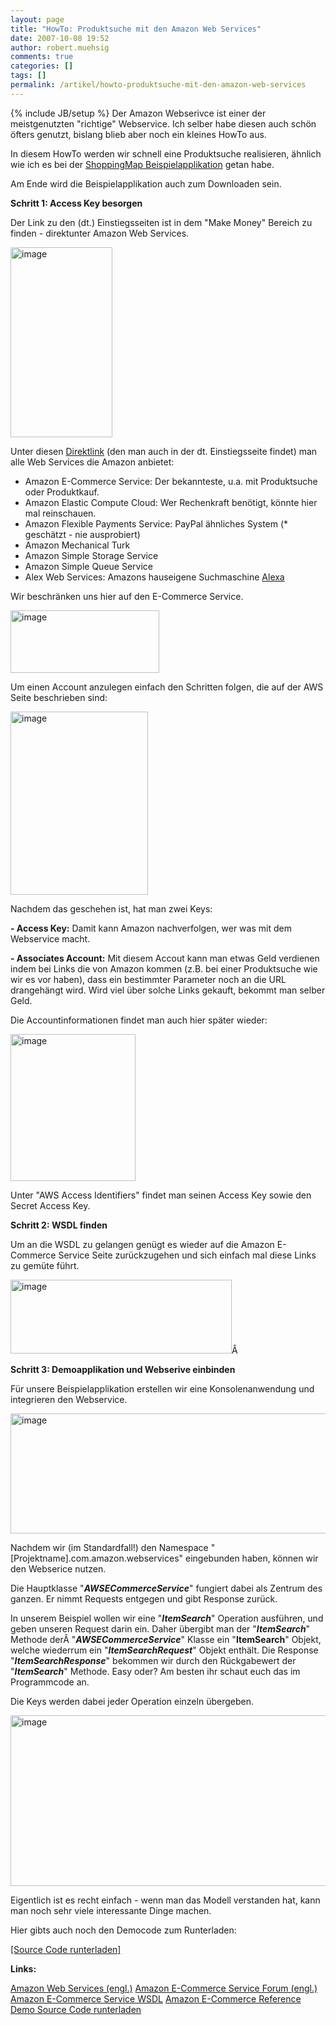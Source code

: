 ```yaml
---
layout: page
title: "HowTo: Produktsuche mit den Amazon Web Services"
date: 2007-10-08 19:52
author: robert.muehsig
comments: true
categories: []
tags: []
permalink: /artikel/howto-produktsuche-mit-den-amazon-web-services
---
```

{% include JB/setup %}
Der Amazon Webserivce ist einer der meistgenutzten "richtige" Webservice. Ich selber habe diesen auch schön öfters genutzt, bislang blieb aber noch ein kleines HowTo aus.

In diesem HowTo werden wir schnell eine Produktsuche realisieren, ähnlich wie ich es bei der <a target="_blank" href="http://code-inside.de/blog/projekte/opensource-shoppingmap/" title="ShoppingMap Beispiel">ShoppingMap Beispielapplikation</a> getan habe.

Am Ende wird die Beispielapplikation auch zum Downloaden sein.

<strong>Schritt 1: Access Key besorgen</strong>

Der Link zu den (dt.) Einstiegsseiten ist in dem "Make Money" Bereich zu finden - direktunter Amazon Web Services.

<a atomicselection="true" href="{{BASE_PATH}}/assets/wp-images/image57.png"><img border="0" width="163" src="{{BASE_PATH}}/assets/wp-images/image-thumb36.png" alt="image" height="304" style="border: 0px" /></a>

Unter diesen <a target="_blank" href="http://www.amazon.com/webservices" title="Amazon Web Services">Direktlink</a> (den man auch in der dt. Einstiegsseite findet) man alle Web Services die Amazon anbietet:
<ul>
	<li>Amazon E-Commerce Service: Der bekannteste, u.a. mit Produktsuche oder Produktkauf.</li>
	<li>Amazon Elastic Compute Cloud: Wer Rechenkraft benötigt, könnte hier mal reinschauen.</li>
	<li>Amazon Flexible Payments Service: PayPal ähnliches System (* geschätzt - nie ausprobiert)</li>
	<li>Amazon Mechanical Turk</li>
	<li>Amazon Simple Storage Service</li>
	<li>Amazon Simple Queue Service</li>
	<li>Alex Web Services: Amazons hauseigene Suchmaschine <a target="_blank" href="http://alexa.com/">Alexa</a></li>
</ul>
Wir beschränken uns hier auf den E-Commerce Service.

<a atomicselection="true" href="{{BASE_PATH}}/assets/wp-images/image58.png"><img border="0" width="238" src="{{BASE_PATH}}/assets/wp-images/image-thumb37.png" alt="image" height="100" style="border: 0px" /></a>

Um einen Account anzulegen einfach den Schritten folgen, die auf der AWS Seite beschrieben sind:

<a atomicselection="true" href="{{BASE_PATH}}/assets/wp-images/image59.png"><img border="0" width="220" src="{{BASE_PATH}}/assets/wp-images/image-thumb38.png" alt="image" height="293" style="border: 0px" /></a>

Nachdem das geschehen ist, hat man zwei Keys:

<strong>- Access Key:</strong> Damit kann Amazon nachverfolgen, wer was mit dem Webservice macht.

<strong>- Associates Account:</strong> Mit diesem Accout kann man etwas Geld verdienen indem bei Links die von Amazon kommen (z.B. bei einer Produktsuche wie wir es vor haben), dass ein bestimmter Parameter noch an die URL drangehängt wird. Wird viel über solche Links gekauft, bekommt man selber Geld.

Die Accountinformationen findet man auch hier später wieder:

<a atomicselection="true" href="{{BASE_PATH}}/assets/wp-images/image60.png"><img border="0" width="200" src="{{BASE_PATH}}/assets/wp-images/image-thumb39.png" alt="image" height="235" style="border: 0px" /></a>

Unter "AWS Access Identifiers" findet man seinen Access Key sowie den Secret Access Key.

<strong>Schritt 2: WSDL finden</strong>

Um an die WSDL zu gelangen genügt es wieder auf die Amazon E-Commerce Service Seite zurückzugehen und sich einfach mal diese Links zu gemüte führt.

<a atomicselection="true" href="{{BASE_PATH}}/assets/wp-images/image61.png"><img border="0" width="354" src="{{BASE_PATH}}/assets/wp-images/image-thumb40.png" alt="image" height="118" style="border: 0px" /></a>Â 

<strong>Schritt 3: Demoapplikation und Webserive einbinden</strong>

Für unsere Beispielapplikation erstellen wir eine Konsolenanwendung und integrieren den Webservice.

<a atomicselection="true" href="{{BASE_PATH}}/assets/wp-images/image62.png"><img border="0" width="638" src="{{BASE_PATH}}/assets/wp-images/image-thumb41.png" alt="image" height="192" style="border: 0px" /></a>

Nachdem wir (im Standardfall!) den Namespace "[Projektname].com.amazon.webservices" eingebunden haben, können wir den Webserice nutzen.

Die Hauptklasse "<strong><em>AWSECommerceService</em></strong>" fungiert dabei als Zentrum des ganzen. Er nimmt Requests entgegen und gibt Response zurück.

In unserem Beispiel wollen wir eine "<strong><em>ItemSearch</em></strong>" Operation ausführen, und geben unseren Request darin ein. Daher übergibt man der "<strong><em>ItemSearch</em></strong>" Methode derÂ "<strong><em>AWSECommerceService</em></strong>" Klasse ein "<strong>ItemSearch</strong>" Objekt, welche wiederrum ein "<strong><em>ItemSearchRequest</em></strong>" Objekt enthält. Die Response "<strong><em>ItemSearchResponse</em></strong>" bekommen wir durch den Rückgabewert der "<strong><em>ItemSearch</em></strong>" Methode. Easy oder? Am besten ihr schaut euch das im Programmcode an.

Die Keys werden dabei jeder Operation einzeln übergeben.

<a atomicselection="true" href="{{BASE_PATH}}/assets/wp-images/image63.png"><img border="0" width="632" src="{{BASE_PATH}}/assets/wp-images/image-thumb42.png" alt="image" height="273" style="border: 0px" /></a>

Eigentlich ist es recht einfach - wenn man das Modell verstanden hat, kann man noch sehr viele interessante Dinge machen.

Hier gibts auch noch den Democode zum Runterladen:

<a href="http://{{BASE_PATH}}/assets/files/democode/amazondemo/amazondemosource.zip" title="AmazonDemo Source">[Source Code runterladen]</a>

<strong>Links:</strong>

<a target="_blank" href="http://www.amazon.com/webservices" title="Amazon Web Services (engl.)">Amazon Web Services (engl.)</a>
<a target="_blank" href="http://developer.amazonwebservices.com/connect/forum.jspa?forumID=9">Amazon E-Commerce Service Forum (engl.)</a>
<a target="_blank" href="http://webservices.amazon.com/AWSECommerceService/AWSECommerceService.wsdl?">Amazon E-Commerce Service WSDL</a>
<a target="_blank" href="http://developer.amazonwebservices.com/connect/kbcategory.jspa?categoryID=19">Amazon E-Commerce Reference</a>
<a href="http://{{BASE_PATH}}/assets/files/democode/amazondemo/amazondemosource.zip" title="Demo Source Code runterladen">Demo Source Code runterladen</a>
